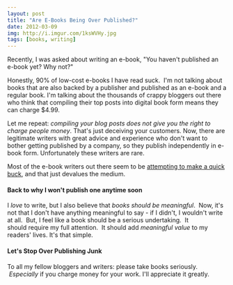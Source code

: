 ```yaml
---
layout: post
title: "Are E-Books Being Over Published?"
date: 2012-03-09
img: http://i.imgur.com/1ksWVHy.jpg
tags: [books, writing]
---
```

Recently, I was asked about writing an e-book, "You haven't published an e-book yet? Why not?"

Honestly, 90% of low-cost e-books I have read suck.  I'm not talking about books that are also backed by a publisher and published as an e-book and a regular book. I'm talking about the thousands of crappy bloggers out there who think that compiling their top posts into digital book form means they can charge $4.99.

Let me repeat: _compiling your blog posts does not give you the right to charge people money_. That's just deceiving your customers. Now, there are legitimate writers with great advice and experience who don't want to bother getting published by a company, so they publish independently in e-book form. Unfortunately these writers are rare.

Most of the e-book writers out there seem to be [attempting to make a quick buck](http://mediadecoder.blogs.nytimes.com/2012/03/08/government-pressuring-publishers-to-adjust-pricing-policy-on-e-books/), and that just devalues the medium. 

#### Back to why I won't publish one anytime soon

I _love_ to write, but I also believe that _books should be meaningful_.  Now, it's not that I don't have anything meaningful to say - if I didn't, I wouldn't write at all.  But, I feel like a book should be a serious undertaking.  It should require my full attention.  It should add _meaningful value_ to my readers' lives. It's that simple. 

#### Let's Stop Over Publishing Junk

To all my fellow bloggers and writers: please take books seriously.  _Especially_ if you charge money for your work. I'll appreciate it greatly.
